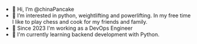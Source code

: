 - 👋 Hi, I’m @chinaPancake
- 👀 I’m interested in python, weightlifting and powerlifting. In my free time I like to play chess and cook for my friends and family.
- 🌱 Since 2023 I'm working as a DevOps Engineer
- 📖 I'm currently learning backend development with Python.
